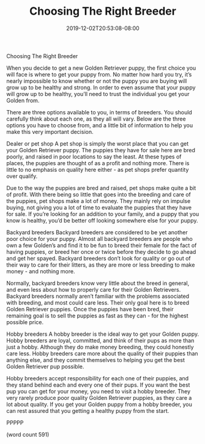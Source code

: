 ﻿---
title: "Choosing The Right Breeder"
date: 2019-12-02T20:53:08-08:00
description: "Golden-Retriever Tips for Web Success"
featured_image: "/images/Golden-Retriever.jpg"
tags: ["Golden Retriever"]
---

Choosing The Right Breeder

When you decide to get a new Golden Retriever puppy, the first choice you will face is where to get your puppy from.  No matter how hard you try, it’s nearly impossible to know whether or not the puppy you are buying will grow up to be healthy and strong.  In order to even assume that your puppy will grow up to be healthy, you’ll need to trust the individual you get your Golden from.

There are three options available to you, in terms of breeders.  You should carefully think about each one, as they all will vary.  Below are the three options you have to choose from, and a little bit of information to help you make this very important decision.

Dealer or pet shop
A pet shop is simply the worst place that you can get your Golden Retriever puppy.  The puppies they have for sale here are bred poorly, and raised in poor locations to say the least.  At these types of places, the puppies are thought of as a profit and nothing more.  There is little to no emphasis on quality here either - as pet shops prefer quantity over qualify.

Due to the way the puppies are bred and raised, pet shops make quite a bit of profit.  With there being so little that goes into the breeding and care of the puppies, pet shops make a lot of money.  They mainly rely on impulse buying, not giving you a lot of time to evaluate the puppies that they have for sale.  If you’re looking for an addition to your family, and a puppy that you know is healthy, you’d be better off looking somewhere else for your puppy.

Backyard breeders
Backyard breeders are considered to be yet another poor choice for your puppy.  Almost all backyard breeders are people who own a few Golden’s and find it to be fun to breed their female for the fact of having puppies, or breed her once or twice before they decide to go ahead and get her spayed.  Backyard breeders don’t look for quality or go out of their way to care for their litters, as they are more or less breeding to make money - and nothing more.

Normally, backyard breeders know very little about the breed in general, and even less about how to properly care for their Golden Retrievers.  Backyard breeders normally aren’t familiar with the problems associated with breeding, and most could care less.  Their only goal here is to breed Golden Retriever puppies.  Once the puppies have been bred, their remaining goal is to sell the puppies as fast as they can - for the highest possible price.

Hobby breeders
A hobby breeder is the ideal way to get your Golden puppy.  Hobby breeders are loyal, committed, and think of their pups as more than just a hobby.  Although they do make money breeding, they could honestly care less.  Hobby breeders care more about the quality of their puppies than anything else, and they commit themselves to helping you get the best Golden Retriever pup possible.

Hobby breeders accept responsibility for each one of their puppies, and they stand behind each and every one of their pups.  If you want the best pup you can get for your money, you need to visit a hobby breeder.  They very rarely produce poor quality Golden Retriever puppies, as they care a lot about quality.  If you get your Golden puppy from a hobby breeder, you can rest assured that you getting a healthy puppy from the start.

PPPPP

(word count 591)
